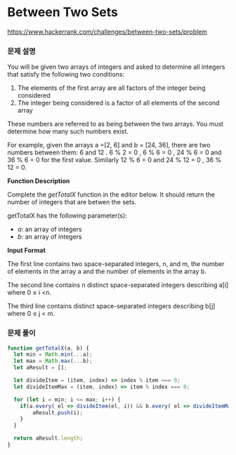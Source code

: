 # Between Two Sets

https://www.hackerrank.com/challenges/between-two-sets/problem

### 문제 설명

You will be given two arrays of integers and asked to determine all integers that satisfy the following two conditions:

1. The elements of the first array are all factors of the integer being considered
2. The integer being considered is a factor of all elements of the second array

These numbers are referred to as being between the two arrays. You must determine how many such numbers exist.

For example, given the arrays a =[2, 6] and b = [24, 36], there are two numbers between them: 6 and 12 . 6 % 2 = 0 , 6 % 6 = 0 , 24 % 6 = 0 and 36 % 6 = 0 for the first value. Similarly 12 % 6 = 0 and 24 % 12 = 0 , 36 % 12 = 0.

**Function Description**

Complete the *getTotalX* function in the editor below. It should return the number of integers that are betwen the sets.

getTotalX has the following parameter(s):

- *a*: an array of integers
- *b*: an array of integers

**Input Format**

The first line contains two space-separated integers, n, and m, the number of elements in the array a and the number of elements in the array b.

The second line contains n distinct space-separated integers describing a[i] where 0 ≤ i <n.

The third line contains distinct space-separated integers describing b[j] where 0 ≤ j < m.

### 문제 풀이

```jsx
function getTotalX(a, b) {
  let min = Math.min(...a);
  let max = Math.max(...b);
  let aResult = [];

  let divideItem = (item, index) => index % item === 0;
  let divideItemMax = (item, index) => item % index === 0;

  for (let i = min; i <= max; i++) {
    if(a.every( el => divideItem(el, i)) && b.every( el => divideItemMax(el, i))) {
        aResult.push(i);
    }
  }

  return aResult.length;
}
```

